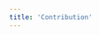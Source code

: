 ```yaml
---
title: 'Contribution'
---
```


<script lang="ts" setup>
import ContributionMap from "@/views/community/contribution/ContributionMap.vue";
import ContributionTab from "@/views/community/contribution/ContributionTab.vue";
import BannerLevel2 from '@/components/BannerLevel2.vue'

import banner from '@/assets/banner-secondary.png';
import contributionIllustration from '@/assets/illustrations/contribution.png';
</script>

<div>
  <ClientOnly>
    <BannerLevel2
      title="How to Contribute"
      :illustration="contributionIllustration"
      :background-image="banner"
      background-text="COMMUNITY"
    />
  </ClientOnly>
  <ContributionTab />
  <ContributionMap />

</div>
